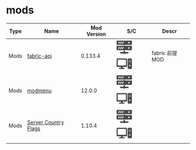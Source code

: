 # mods

| Type | Name | Mod Version | S/C | Descr |
| --- | --- | --- | --- | --- |
| Mods | [fabric-api](https://www.curseforge.com/minecraft/mc-mods/fabric-api) | 0.133.4 | <img src="./docs/assets/sv.svg" style="height: 3em;" /> <img src="./docs/assets/pc.svg" style="height: 3em;" /> | fabric 前提MOD |
| Mods | [modmenu](https://modrinth.com/mod/modmenu) | 12.0.0 | <img src="./docs/assets/sv.svg" style="height: 3em;" /> <img src="./docs/assets/pc.svg" style="height: 3em;" /> | |
| Mods | [Server Country Flags](https://www.curseforge.com/minecraft/mc-mods/server-country-flags) | 1.10.4 | <img src="./docs/assets/sv.svg" style="height: 3em;" /> <img src="./docs/assets/pc.svg" style="height: 3em;" /> |  |
